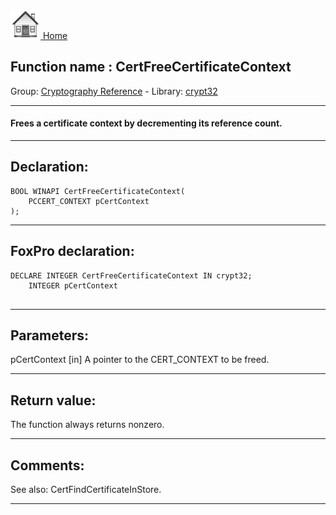 [<img src="../../images/home.png"> Home ](https://github.com/VFPX/Win32API)  

## Function name : CertFreeCertificateContext
Group: [Cryptography Reference](../../functions_group.md#Cryptography_Reference)  -  Library: [crypt32](../../libraries.md#crypt32)  
***  


#### Frees a certificate context by decrementing its reference count.
***  


## Declaration:
```foxpro  
BOOL WINAPI CertFreeCertificateContext(
	PCCERT_CONTEXT pCertContext
);  
```  
***  


## FoxPro declaration:
```foxpro  
DECLARE INTEGER CertFreeCertificateContext IN crypt32;
	INTEGER pCertContext
  
```  
***  


## Parameters:
pCertContext 
[in] A pointer to the CERT_CONTEXT to be freed.   
***  


## Return value:
The function always returns nonzero.  
***  


## Comments:
See also: CertFindCertificateInStore.  
  
***  


